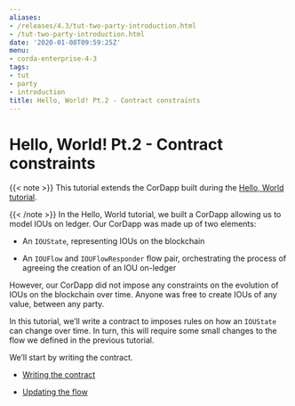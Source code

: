 ```yaml
---
aliases:
- /releases/4.3/tut-two-party-introduction.html
- /tut-two-party-introduction.html
date: '2020-01-08T09:59:25Z'
menu:
- corda-enterprise-4-3
tags:
- tut
- party
- introduction
title: Hello, World! Pt.2 - Contract constraints
---
```



# Hello, World! Pt.2 - Contract constraints


{{< note >}}
This tutorial extends the CorDapp built during the [Hello, World tutorial](hello-world-introduction.md).

{{< /note >}}
In the Hello, World tutorial, we built a CorDapp allowing us to model IOUs on ledger. Our CorDapp was made up of two
            elements:


* An `IOUState`, representing IOUs on the blockchain


* An `IOUFlow` and `IOUFlowResponder` flow pair, orchestrating the process of agreeing the creation of an IOU on-ledger


However, our CorDapp did not impose any constraints on the evolution of IOUs on the blockchain over time. Anyone was free
            to create IOUs of any value, between any party.

In this tutorial, we’ll write a contract to imposes rules on how an `IOUState` can change over time. In turn, this
            will require some small changes to the flow we defined in the previous tutorial.

We’ll start by writing the contract.


* [Writing the contract](tut-two-party-contract.md)

* [Updating the flow](tut-two-party-flow.md)



